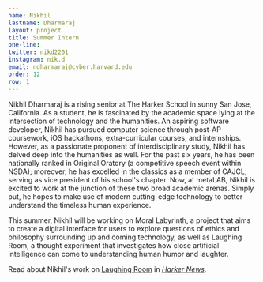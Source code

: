 ```yaml
---
name: Nikhil
lastname: Dharmaraj
layout: project
title: Summer Intern
one-line: 
twitter: nikd2201
instagram: nik.d
email: ndharmaraj@cyber.harvard.edu
order: 12
row: 1
---
```

Nikhil Dharmaraj is a rising senior at The Harker School in sunny San Jose, California. As a student, he is fascinated by the academic space lying at the intersection of technology and the humanities. An aspiring software developer, Nikhil has pursued computer science through post-AP coursework, iOS hackathons, extra-curricular courses, and internships. However, as a passionate proponent of interdisciplinary study, Nikhil has delved deep into the humanities as well. For the past six years, he has been nationally ranked in Original Oratory (a competitive speech event within NSDA); moreover, he has excelled in the classics as a member of CAJCL, serving as vice president of his school's chapter. Now, at metaLAB, Nikhil is excited to work at the junction of these two broad academic arenas. Simply put, he hopes to make use of modern cutting-edge technology to better understand the timeless human experience.

This summer, Nikhil will be working on Moral Labyrinth, a project that aims to create a digital interface for users to explore questions of ethics and philosophy surrounding up and coming technology, as well as Laughing Room, a thought experiment that investigates how close artificial intelligence can come to understanding human humor and laughter.

Read about Nikhil's work on [Laughing Room](../projects/laughingroom) in *[Harker News](http://news.harker.org/students-work-at-harvard-examines-the-convergence-of-tech-and-the-arts/).*